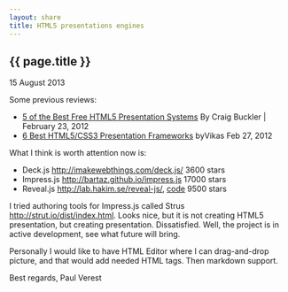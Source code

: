 ```yaml
---
layout: share
title: HTML5 presentations engines
---
```


## {{ page.title }}

<p class="meta">15 August 2013</p>

Some previous reviews:

- [5 of the Best Free HTML5 Presentation Systems](http://www.sitepoint.com/5-free-html5-presentation-systems/) By Craig Buckler | February 23, 2012    
- [6 Best HTML5/CSS3 Presentation Frameworks](http://zoomzum.com/6-best-html5css3-presentation-frameworks/) byVikas Feb 27, 2012

What I think is worth attention now is:

- Deck.js <http://imakewebthings.com/deck.js/> 3600 stars
- Impress.js <http://bartaz.github.io/impress.js> 17000 stars
- Reveal.js <http://lab.hakim.se/reveal-js/>, [code](https://github.com/hakimel/reveal.js) 9500 stars

I tried authoring tools for Impress.js called Strus <http://strut.io/dist/index.html>.
Looks nice, but it is not creating HTML5 presentation, but creating presentation.
Dissatisfied. Well, the project is in active development, see what future will bring.  

Personally I would like to have HTML Editor where I can drag-and-drop picture, and that would add needed HTML tags. Then markdown support.

Best regards,
Paul Verest